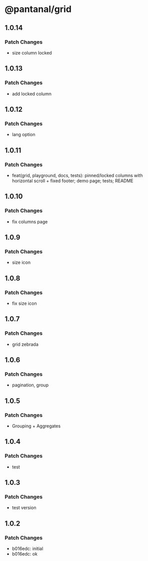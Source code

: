 # @pantanal/grid

## 1.0.14

### Patch Changes

- size column locked

## 1.0.13

### Patch Changes

- add locked column

## 1.0.12

### Patch Changes

- lang option

## 1.0.11

### Patch Changes

- feat(grid, playground, docs, tests): pinned/locked columns with horizontal scroll + fixed footer; demo page; tests; README

## 1.0.10

### Patch Changes

- fix columns page

## 1.0.9

### Patch Changes

- size icon

## 1.0.8

### Patch Changes

- fix size icon

## 1.0.7

### Patch Changes

- grid zebrada

## 1.0.6

### Patch Changes

- pagination, group

## 1.0.5

### Patch Changes

- Grouping + Aggregates

## 1.0.4

### Patch Changes

- test

## 1.0.3

### Patch Changes

- test version

## 1.0.2

### Patch Changes

- b016edc: initial
- b016edc: ok
